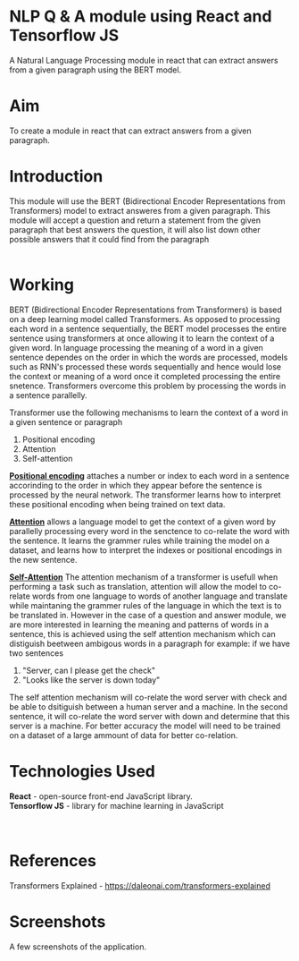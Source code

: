 # NLP Q & A module using React and Tensorflow JS
A Natural Language Processing module in react that can extract answers from a given paragraph using the BERT model.
# Aim
To create a module in react that can extract answers from a given paragraph.
# Introduction
This module will use the BERT (Bidirectional Encoder Representations from Transformers) model to extract answeres from a given paragraph. This module will accept a question and return a statement from the given paragraph that best answers the question, it will also list down other possible answers that it could find from the paragraph
<br><br>

# Working
BERT (Bidirectional Encoder Representations from Transformers) is based on a deep learning model called Transformers. As opposed to processing each word in a sentence sequentially, the BERT model processes the entire sentence using transformers at once allowing it to learn the context of a given word. In language processing the meaning of a word in a given sentence dependes on the order in which the words are processed, models such as RNN's processed these words sequentially and hence would lose the context or meaning of a word once it completed processing the entire snetence. Transformers overcome this problem by processing the words in a sentence parallelly.

Transformer use the following mechanisms to learn the context of a word in a given sentence or paragraph
1. Positional encoding
2. Attention
3. Self-attention

<ins><b>Positional encoding</b></ins> attaches a number or index to each word in a sentence accorinding to the order in which they appear before the sentence is processed by the neural network. The transformer learns how to interpret these positional encoding when being trained on text data.

<ins><b>Attention</b></ins> allows a language model to get the context of a given word by parallelly processing every word in the senctence to co-relate the word with the sentence. It learns the grammer rules while training the model on a dataset, and learns how to interpret the indexes or positional encodings in the new sentence.

<ins><b>Self-Attention</b></ins> The attention mechanism of a transformer is usefull when performing a task such as translation, attention will allow the model to co-relate words from one language to words of another language and translate while maintaning the grammer rules of the language in which the text is to be translated in. However in the case of a question and answer module, we are more interested in learning the meaning and patterns of words in a sentence, this is achieved using the self attention mechanism which can distiguish beetween ambigous words in a paragraph
for example:
  if we have two sentences
  1. "Server, can I please get the check"
  2. "Looks like the server is down today"
  
The self attention mechanism will co-relate the word server with check and be able to dsitiguish between a human server and a machine. In the second sentence, it will co-relate the word server with down and determine that this server is a machine.
For better accuracy the model will need to be trained on a dataset of a large ammount of data for better co-relation.

# Technologies Used<br>
**React** - open-source front-end JavaScript library.<br>
**Tensorflow JS** - library for machine learning in JavaScript<br>
<br><br>

# References
Transformers Explained - https://daleonai.com/transformers-explained


# Screenshots 
A few screenshots of the application.

